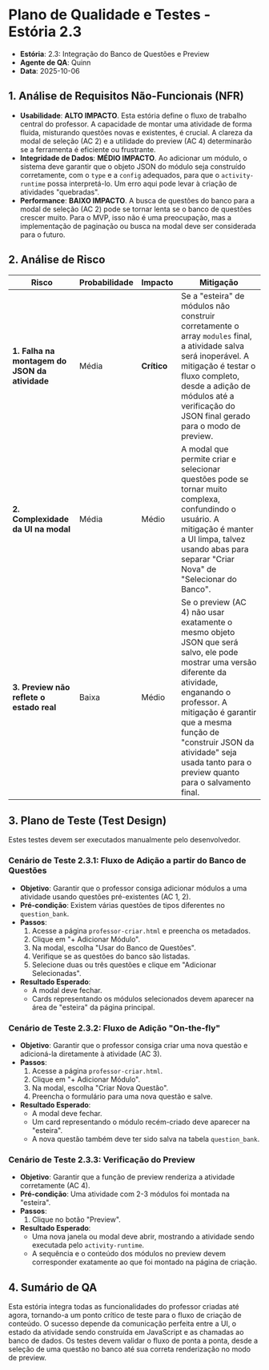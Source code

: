 # Plano de Qualidade e Testes - Estória 2.3

- **Estória**: 2.3: Integração do Banco de Questões e Preview
- **Agente de QA**: Quinn
- **Data**: 2025-10-06

## 1. Análise de Requisitos Não-Funcionais (NFR)

- **Usabilidade**: **ALTO IMPACTO**. Esta estória define o fluxo de trabalho central do professor. A capacidade de montar uma atividade de forma fluida, misturando questões novas e existentes, é crucial. A clareza da modal de seleção (AC 2) e a utilidade do preview (AC 4) determinarão se a ferramenta é eficiente ou frustrante.
- **Integridade de Dados**: **MÉDIO IMPACTO**. Ao adicionar um módulo, o sistema deve garantir que o objeto JSON do módulo seja construído corretamente, com o `type` e a `config` adequados, para que o `activity-runtime` possa interpretá-lo. Um erro aqui pode levar à criação de atividades "quebradas".
- **Performance**: **BAIXO IMPACTO**. A busca de questões do banco para a modal de seleção (AC 2) pode se tornar lenta se o banco de questões crescer muito. Para o MVP, isso não é uma preocupação, mas a implementação de paginação ou busca na modal deve ser considerada para o futuro.

## 2. Análise de Risco

| Risco | Probabilidade | Impacto | Mitigação |
|---|---|---|---|
| **1. Falha na montagem do JSON da atividade** | Média | **Crítico** | Se a "esteira" de módulos não construir corretamente o array `modules` final, a atividade salva será inoperável. A mitigação é testar o fluxo completo, desde a adição de módulos até a verificação do JSON final gerado para o modo de preview. |
| **2. Complexidade da UI na modal** | Média | Médio | A modal que permite criar e selecionar questões pode se tornar muito complexa, confundindo o usuário. A mitigação é manter a UI limpa, talvez usando abas para separar "Criar Nova" de "Selecionar do Banco". |
| **3. Preview não reflete o estado real** | Baixa | Médio | Se o preview (AC 4) não usar exatamente o mesmo objeto JSON que será salvo, ele pode mostrar uma versão diferente da atividade, enganando o professor. A mitigação é garantir que a mesma função de "construir JSON da atividade" seja usada tanto para o preview quanto para o salvamento final. |

## 3. Plano de Teste (Test Design)

Estes testes devem ser executados manualmente pelo desenvolvedor.

### Cenário de Teste 2.3.1: Fluxo de Adição a partir do Banco de Questões
- **Objetivo**: Garantir que o professor consiga adicionar módulos a uma atividade usando questões pré-existentes (AC 1, 2).
- **Pré-condição**: Existem várias questões de tipos diferentes no `question_bank`.
- **Passos**:
  1.  Acesse a página `professor-criar.html` e preencha os metadados.
  2.  Clique em "+ Adicionar Módulo".
  3.  Na modal, escolha "Usar do Banco de Questões".
  4.  Verifique se as questões do banco são listadas.
  5.  Selecione duas ou três questões e clique em "Adicionar Selecionadas".
- **Resultado Esperado**:
  - A modal deve fechar.
  - Cards representando os módulos selecionados devem aparecer na área de "esteira" da página principal.

### Cenário de Teste 2.3.2: Fluxo de Adição "On-the-fly"
- **Objetivo**: Garantir que o professor consiga criar uma nova questão e adicioná-la diretamente à atividade (AC 3).
- **Passos**:
  1.  Acesse a página `professor-criar.html`.
  2.  Clique em "+ Adicionar Módulo".
  3.  Na modal, escolha "Criar Nova Questão".
  4.  Preencha o formulário para uma nova questão e salve.
- **Resultado Esperado**:
  - A modal deve fechar.
  - Um card representando o módulo recém-criado deve aparecer na "esteira".
  - A nova questão também deve ter sido salva na tabela `question_bank`.

### Cenário de Teste 2.3.3: Verificação do Preview
- **Objetivo**: Garantir que a função de preview renderiza a atividade corretamente (AC 4).
- **Pré-condição**: Uma atividade com 2-3 módulos foi montada na "esteira".
- **Passos**:
  1.  Clique no botão "Preview".
- **Resultado Esperado**:
  - Uma nova janela ou modal deve abrir, mostrando a atividade sendo executada pelo `activity-runtime`.
  - A sequência e o conteúdo dos módulos no preview devem corresponder exatamente ao que foi montado na página de criação.

## 4. Sumário de QA

Esta estória integra todas as funcionalidades do professor criadas até agora, tornando-a um ponto crítico de teste para o fluxo de criação de conteúdo. O sucesso depende da comunicação perfeita entre a UI, o estado da atividade sendo construída em JavaScript e as chamadas ao banco de dados. Os testes devem validar o fluxo de ponta a ponta, desde a seleção de uma questão no banco até sua correta renderização no modo de preview.
